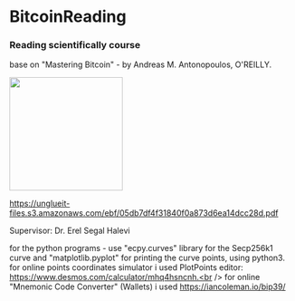 # BitcoinReading
### Reading scientifically course

base on "Mastering Bitcoin" - by Andreas M. Antonopoulos, O'REILLY.

<img src="https://github.com/yoavhenig/BitcoinReading/blob/master/1.%20Introduction/Mastering%20Bitcoin%20book.JPG" width="200">

https://unglueit-files.s3.amazonaws.com/ebf/05db7df4f31840f0a873d6ea14dcc28d.pdf

Supervisor: Dr. Erel Segal Halevi

for the python programs - use "ecpy.curves" library for the Secp256k1 curve and "matplotlib.pyplot" for printing the curve points, using python3.<br />
for online points coordinates simulator i used PlotPoints editor: https://www.desmos.com/calculator/mhq4hsncnh.<br />
for online "Mnemonic Code Converter" (Wallets) i used https://iancoleman.io/bip39/<br />
